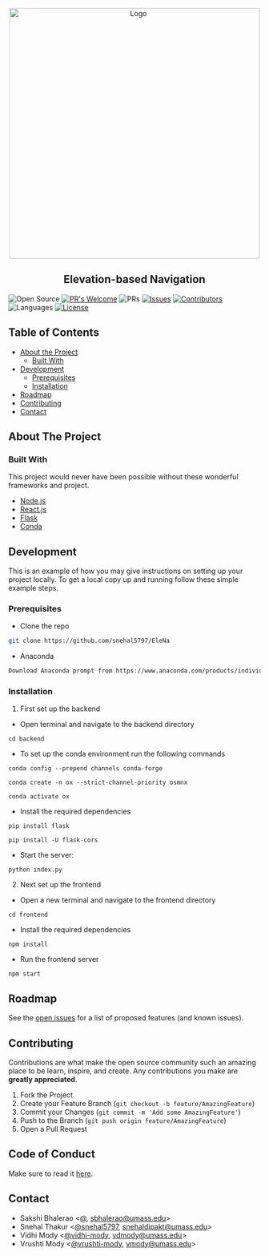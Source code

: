 <!-- PROJECT LOGO -->

<p align="center">
    <img src="https://img.freepik.com/free-vector/mountain-bike-concept-illustration_114360-9361.jpg?w=2000&t=st=1670450169~exp=1670450769~hmac=db8e85125d52ee15e36ff41c61a9bc2bdf8a5fcfa576001157efea25c98e9eea" width="500" alt="Logo">
<p align="center">

<h2 align="center">Elevation-based Navigation</h2>

<p align="center">
</p>

![Open Source](https://badges.frapsoft.com/os/v1/open-source.svg?v=103)
[![PR's Welcome](https://img.shields.io/badge/PRs-welcome-brightgreen.svg?style=flat)](https://github.com/snehal5797/EleNa/pulls)
![PRs](https://img.shields.io/github/issues-pr-closed/snehal5797/EleNa?color=pink)
[![Issues](https://img.shields.io/github/issues-raw/snehal5797/EleNa)](https://github.com/snehal5797/EleNa/issues)
[![Contributors](https://img.shields.io/github/contributors/snehal5797/EleNa?color=red)]()
![Languages](https://img.shields.io/github/languages/count/snehal5797/EleNa?color=orange)
[![License](https://img.shields.io/badge/License-Apache%202.0-blue.svg)](https://opensource.org/licenses/Apache-2.0)

<!-- TABLE OF CONTENTS -->

## Table of Contents

- [About the Project](#about-the-project)
  - [Built With](#built-with)
- [Development](#development)
  - [Prerequisites](#prerequisites)
  - [Installation](#installation)
- [Roadmap](#roadmap)
- [Contributing](#contributing)
- [Contact](#contact)

<!-- ABOUT THE PROJECT -->

## About The Project

<!--
[![Product Name Screen Shot][product-screenshot]](https://example.com)
-->

### Built With

This project would never have been possible without these wonderful frameworks and project.

- [Node.js](https://nodejs.org)
- [React.js](https://reactjs.org/)
- [Flask](https://flask.palletsprojects.com/en/2.2.x/)
- [Conda](https://docs.conda.io/en/latest/)

<!-- GETTING STARTED -->

## Development

This is an example of how you may give instructions on setting up your project locally.
To get a local copy up and running follow these simple example steps.

### Prerequisites

- Clone the repo

```sh
git clone https://github.com/snehal5797/EleNa
```

- Anaconda

```sh
Download Anaconda prompt from https://www.anaconda.com/products/individual
```

### Installation

1. First set up the backend 

- Open terminal and navigate to the backend directory

```
cd backend
```
- To set up the conda environment run the following commands
```
conda config --prepend channels conda-forge
```
```
conda create -n ox --strict-channel-priority osmnx
```
```
conda activate ox
```
- Install the required dependencies
```
pip install flask
```
```
pip install -U flask-cors
```
- Start the server:
```
python index.py
```

2. Next set up the frontend 

- Open a new terminal and navigate to the frontend directory

```
cd frontend
```
- Install the required dependencies

```
npm install
```

- Run the frontend server
```
npm start
```
 

<!-- ROADMAP -->

## Roadmap

See the [open issues](https://github.com/snehal5797/EleNa/issues) for a list of proposed features (and known issues).

<!-- CONTRIBUTING -->

## Contributing

Contributions are what make the open source community such an amazing place to be learn, inspire, and create. Any contributions you make are **greatly appreciated**.

1. Fork the Project
2. Create your Feature Branch (`git checkout -b feature/AmazingFeature`)
3. Commit your Changes (`git commit -m 'Add some AmazingFeature'`)
4. Push to the Branch (`git push origin feature/AmazingFeature`)
5. Open a Pull Request

<!-- CODE OF CONDUCT -->

## Code of Conduct

Make sure to read it [here](CODE_OF_CONDUCT.md).

## Contact

- Sakshi Bhalerao <[@](https://github.com/vidhi-mody),  sbhalerao@umass.edu>
- Snehal Thakur <[@snehal5797](https://github.com/snehal5797),  snehaldipakt@umass.edu>
- Vidhi Mody <[@vidhi-mody](https://github.com/vidhi-mody),  vdmody@umass.edu>
- Vrushti Mody <[@vrushti-mody](https://github.com/vrushti-mody),  vmody@umass.edu>






